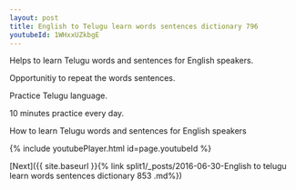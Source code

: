 ```yaml
---
layout: post
title: English to Telugu learn words sentences dictionary 796 
youtubeId: 1WHxxUZkbgE
---
```

 
 
Helps to learn Telugu words and sentences for English speakers.

Opportunitiy to repeat the words sentences. 

Practice Telugu language. 
 
10 minutes practice every day. 
 
How to learn Telugu words and sentences for English speakers 
 
{% include youtubePlayer.html id=page.youtubeId %}
 
 
[Next]({{ site.baseurl }}{% link  split1/_posts/2016-06-30-English to telugu learn words sentences dictionary 853 .md%})
 
